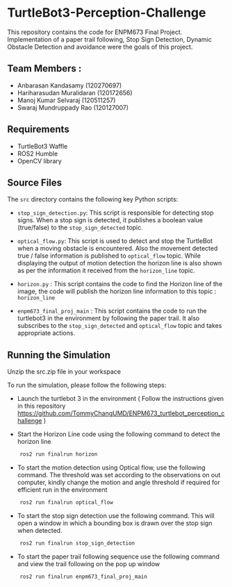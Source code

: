 # TurtleBot3-Perception-Challenge
This repository contains the code for ENPM673 Final Project. Implementation of a paper trail following, Stop Sign Detection, Dynamic Obstacle Detection and avoidance were the goals of this project. 

## Team Members : 

- Anbarasan Kandasamy (120270697) 
- Hariharasudan Muralidaran (120172656)
- Manoj Kumar Selvaraj (120511257)
- Swaraj Mundruppady Rao (120127007)

## Requirements 
-  TurtleBot3 Waffle
-  ROS2 Humble
-  OpenCV library

## Source Files

The `src` directory contains the following key Python scripts:

- `stop_sign_detection.py`: This script is responsible for detecting stop signs. When a stop sign is detected, it publishes a boolean value (true/false) to the `stop_sign_detected` topic.

- `optical_flow.py`: This script is used to detect and stop the TurtleBot when a moving obstacle is encountered. Also the movement detected true / false information is published to `optical_flow` topic. While displaying the output of motion detection the horizon line is also shown as per the information it received from the `horizon_line` topic.

- `horizon.py` : This script contains the code to find the Horizon line of the image, the code will publish the horizon line information to this topic : `horizon_line`

- `enpm673_final_proj_main` : This script contains the code to run the turtlebot3 in the environment by following the paper trail. It also subscribes to the `stop_sign_detected` and `optical_flow` topic and takes appropriate actions.


## Running the Simulation

Unzip the src.zip file in your workspace

To run the simulation, please follow the following steps:

- Launch the turtlebot 3 in the environment ( Follow the instructions given in this repository https://github.com/TommyChangUMD/ENPM673_turtlebot_perception_challenge )

- Start the Horizon Line code using the following command to detect the horizon line

```bash
    ros2 run finalrun horizon
```
- To start the motion detection using Optical flow, use the following command. The threshold was set according to the observations on out computer, kindly change the motion and angle threshold if required for efficient run in the environment

```bash 
    ros2 run finalrun optical_flow 
```

- To start the stop sign detection use the following command. This will open a window in which a bounding box is drawn over the stop sign when detected.

```bash
    ros2 run finalrun stop_sign_detection
```

- To start the paper trail following sequence use the following command and view the trail following on the pop up window

```bash
    ros2 run finalrun enpm673_final_proj_main
```




